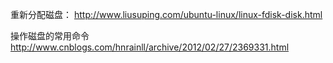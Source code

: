 重新分配磁盘：
http://www.liusuping.com/ubuntu-linux/linux-fdisk-disk.html

操作磁盘的常用命令
http://www.cnblogs.com/hnrainll/archive/2012/02/27/2369331.html

